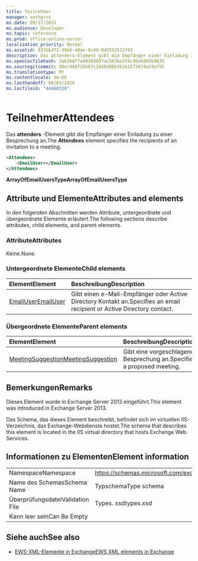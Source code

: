 ```yaml
---
title: Teilnehmer
manager: sethgros
ms.date: 09/17/2015
ms.audience: Developer
ms.topic: reference
ms.prod: office-online-server
localization_priority: Normal
ms.assetid: 837bb372-39eb-48ae-9c09-0d2552511f93
description: Das attenders-Element gibt die Empfänger einer Einladung zu einer Besprechung an.
ms.openlocfilehash: 3a63bdf7e49309697ac503be5f4c95eb805b9635
ms.sourcegitcommit: 88ec988f2bb67c1866d06b361615f3674a24e795
ms.translationtype: MT
ms.contentlocale: de-DE
ms.lasthandoff: 06/03/2020
ms.locfileid: "44460330"
---
```

# <a name="attendees"></a><span data-ttu-id="e2a05-103">Teilnehmer</span><span class="sxs-lookup"><span data-stu-id="e2a05-103">Attendees</span></span>

<span data-ttu-id="e2a05-104">Das **attenders** -Element gibt die Empfänger einer Einladung zu einer Besprechung an.</span><span class="sxs-lookup"><span data-stu-id="e2a05-104">The **Attendees** element specifies the recipients of an invitation to a meeting.</span></span> 
  
```XML
<Attendees>
    <EmailUser></EmailUser>
</Attendees>
```

 <span data-ttu-id="e2a05-105">**ArrayOfEmailUsersType**</span><span class="sxs-lookup"><span data-stu-id="e2a05-105">**ArrayOfEmailUsersType**</span></span>
## <a name="attributes-and-elements"></a><span data-ttu-id="e2a05-106">Attribute und Elemente</span><span class="sxs-lookup"><span data-stu-id="e2a05-106">Attributes and elements</span></span>

<span data-ttu-id="e2a05-107">In den folgenden Abschnitten werden Attribute, untergeordnete und übergeordnete Elemente erläutert.</span><span class="sxs-lookup"><span data-stu-id="e2a05-107">The following sections describe attributes, child elements, and parent elements.</span></span>
  
### <a name="attributes"></a><span data-ttu-id="e2a05-108">Attribute</span><span class="sxs-lookup"><span data-stu-id="e2a05-108">Attributes</span></span>

<span data-ttu-id="e2a05-109">Keine.</span><span class="sxs-lookup"><span data-stu-id="e2a05-109">None.</span></span>
  
### <a name="child-elements"></a><span data-ttu-id="e2a05-110">Untergeordnete Elemente</span><span class="sxs-lookup"><span data-stu-id="e2a05-110">Child elements</span></span>

|<span data-ttu-id="e2a05-111">**Element**</span><span class="sxs-lookup"><span data-stu-id="e2a05-111">**Element**</span></span>|<span data-ttu-id="e2a05-112">**Beschreibung**</span><span class="sxs-lookup"><span data-stu-id="e2a05-112">**Description**</span></span>|
|:-----|:-----|
|[<span data-ttu-id="e2a05-113">EmailUser</span><span class="sxs-lookup"><span data-stu-id="e2a05-113">EmailUser</span></span>](emailuser.md) <br/> |<span data-ttu-id="e2a05-114">Gibt einen e-Mail-Empfänger oder Active Directory Kontakt an.</span><span class="sxs-lookup"><span data-stu-id="e2a05-114">Specifies an email recipient or Active Directory contact.</span></span>  <br/> |
   
### <a name="parent-elements"></a><span data-ttu-id="e2a05-115">Übergeordnete Elemente</span><span class="sxs-lookup"><span data-stu-id="e2a05-115">Parent elements</span></span>

|<span data-ttu-id="e2a05-116">**Element**</span><span class="sxs-lookup"><span data-stu-id="e2a05-116">**Element**</span></span>|<span data-ttu-id="e2a05-117">**Beschreibung**</span><span class="sxs-lookup"><span data-stu-id="e2a05-117">**Description**</span></span>|
|:-----|:-----|
|[<span data-ttu-id="e2a05-118">MeetingSuggestion</span><span class="sxs-lookup"><span data-stu-id="e2a05-118">MeetingSuggestion</span></span>](meetingsuggestion.md) <br/> |<span data-ttu-id="e2a05-119">Gibt eine vorgeschlagene Besprechung an.</span><span class="sxs-lookup"><span data-stu-id="e2a05-119">Specifies a proposed meeting.</span></span>  <br/> |
   
## <a name="remarks"></a><span data-ttu-id="e2a05-120">Bemerkungen</span><span class="sxs-lookup"><span data-stu-id="e2a05-120">Remarks</span></span>

<span data-ttu-id="e2a05-121">Dieses Element wurde in Exchange Server 2013 eingeführt.</span><span class="sxs-lookup"><span data-stu-id="e2a05-121">This element was introduced in Exchange Server 2013.</span></span>
  
<span data-ttu-id="e2a05-122">Das Schema, das dieses Element beschreibt, befindet sich im virtuellen IIS-Verzeichnis, das Exchange-Webdienste hostet.</span><span class="sxs-lookup"><span data-stu-id="e2a05-122">The schema that describes this element is located in the IIS virtual directory that hosts Exchange Web Services.</span></span>
  
## <a name="element-information"></a><span data-ttu-id="e2a05-123">Informationen zu Elementen</span><span class="sxs-lookup"><span data-stu-id="e2a05-123">Element information</span></span>

|||
|:-----|:-----|
|<span data-ttu-id="e2a05-124">Namespace</span><span class="sxs-lookup"><span data-stu-id="e2a05-124">Namespace</span></span>  <br/> |https://schemas.microsoft.com/exchange/services/2006/types  <br/> |
|<span data-ttu-id="e2a05-125">Name des Schemas</span><span class="sxs-lookup"><span data-stu-id="e2a05-125">Schema Name</span></span>  <br/> |<span data-ttu-id="e2a05-126">Typschema</span><span class="sxs-lookup"><span data-stu-id="e2a05-126">Type schema</span></span>  <br/> |
|<span data-ttu-id="e2a05-127">Überprüfungsdatei</span><span class="sxs-lookup"><span data-stu-id="e2a05-127">Validation File</span></span>  <br/> |<span data-ttu-id="e2a05-128">Types. xsd</span><span class="sxs-lookup"><span data-stu-id="e2a05-128">types.xsd</span></span>  <br/> |
|<span data-ttu-id="e2a05-129">Kann leer sein</span><span class="sxs-lookup"><span data-stu-id="e2a05-129">Can Be Empty</span></span>  <br/> ||
   
## <a name="see-also"></a><span data-ttu-id="e2a05-130">Siehe auch</span><span class="sxs-lookup"><span data-stu-id="e2a05-130">See also</span></span>

- [<span data-ttu-id="e2a05-131">EWS-XML-Elemente in Exchange</span><span class="sxs-lookup"><span data-stu-id="e2a05-131">EWS XML elements in Exchange</span></span>](ews-xml-elements-in-exchange.md)

